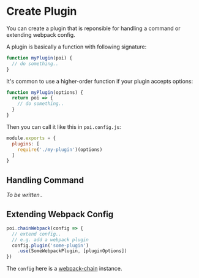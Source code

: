 # Create Plugin

You can create a plugin that is reponsible for handling a command or extending webpack config.

A plugin is basically a function with following signature:

```js
function myPlugin(poi) {
  // do something..
}
```

It's common to use a higher-order function if your plugin accepts options:

```js
function myPlugin(options) {
  return poi => {
    // do something..
  }
}
```

Then you can call it like this in `poi.config.js`:

```js
module.exports = {
  plugins: [
    require('./my-plugin')(options)
  ]
}
```

## Handling Command

*To be written..*

## Extending Webpack Config

```js
poi.chainWebpack(config => {
  // extend config..
  // e.g. add a webpack plugin
  config.plugin('some-plugin')
    .use(SomeWebpackPlugin, [pluginOptions])
})
```

The `config` here is a [webpack-chain](https://github.com/mozilla-neutrino/webpack-chain) instance.
